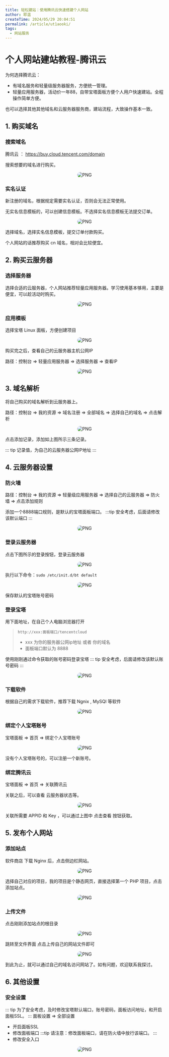 ```yaml
---
title: 轻松建站：使用腾讯云快速搭建个人网站
author: 耶温
createTime: 2024/05/29 20:04:51
permalink: /article/ut1aooki/
tags:
  - 网站服务
---
```


# 个人网站建站教程-腾讯云

为何选择腾讯云：
-   有域名服务和轻量级服务器服务，方便统一管理。
-   轻量应用服务器，活动价一年88，自带宝塔面板方便个人用户快速建站。全程操作简单方便。

也可以选择其他其他域名和云服务器服务商，建站流程，大致操作基本一致。


## 1. 购买域名

### 搜索域名
腾讯云 ： https://buy.cloud.tencent.com/domain

搜索想要的域名进行购买。

<div style="text-align: center; margin: 12px 40px;">
    <img style="border-radius: 12px;" src="@source/Blog/网站服务/images/image7.png" alt="PNG">
</div>

### 实名认证
新注册的域名，根据规定需要实名认证，否则会无法正常使用。

无实名信息模板的，可以创建信息模板。不选择实名信息模板无法提交订单。

<div style="text-align: center; margin: 12px 40px;">
    <img style="border-radius: 12px;" src="@source/Blog/网站服务/images/image8.png" alt="PNG">
</div>

选择域名，选择实名信息模板，提交订单付款购买。


个人网站的话推荐购买 cn 域名，相对会比较便宜。

## 2. 购买云服务器

### 选择服务器

选择合适的云服务器，个人网站推荐轻量应用服务器。学习使用基本够用，主要是便宜，可以趁活动时购买。

<div style="text-align: center; margin: 12px 40px;">
    <img style="border-radius: 12px;" src="@source/Blog/网站服务/images/image9.png" alt="PNG">
</div>

### 应用模板

选择宝塔 Linux 面板，方便创建项目

<div style="text-align: center; margin: 12px 40px;">
    <img style="border-radius: 12px;" src="@source/Blog/网站服务/images/image10.png" alt="PNG">
</div>

购买完之后，查看自己的云服务器主机公网IP

路径：控制台 => 轻量应用服务器 => 选择服务器 => 查看IP

<div style="text-align: center; margin: 12px 40px;">
    <img style="border-radius: 12px;" src="@source/Blog/网站服务/images/image11.png" alt="PNG">
</div>

## 3. 域名解析

将自己购买的域名解析到云服务器上。

路径：控制台 => 我的资源 => 域名注册 => 全部域名 => 选择自己的域名 => 点击解析

<div style="text-align: center; margin: 12px 40px;">
    <img style="border-radius: 12px;" src="@source/Blog/网站服务/images/image12.png" alt="PNG">
</div>

点击添加记录，添加如上图所示三条记录。

::: tip
记录值，为自己的云服务器公网IP地址
:::


## 4. 云服务器设置

### 防火墙

路径：控制台 => 我的资源 => 轻量级应用服务器 => 选择自己的云服务器 => 防火墙 => 点击添加规则

添加一个8888端口规则，是默认的宝塔面板端口。
:::tip
安全考虑，后面请修改该默认端口
:::

<div style="text-align: center; margin: 12px 40px;">
    <img style="border-radius: 12px;" src="@source/Blog/网站服务/images/image13.png" alt="PNG">
</div>

### 登录云服务器

点击下图所示的登录按钮，登录云服务器

<div style="text-align: center; margin: 12px 40px;">
    <img style="border-radius: 12px;" src="@source/Blog/网站服务/images/image14.png" alt="PNG">
</div>

执行以下命令：`sudo /etc/init.d/bt default`

<div style="text-align: center; margin: 12px 40px;">
    <img style="border-radius: 12px;" src="@source/Blog/网站服务/images/image15.png" alt="PNG">
</div>

保存默认的宝塔账号密码


### 登录宝塔

用下面地址，在自己个人电脑浏览器打开

> `http://xxx:面板端口/tencentcloud`
> - xxx 为你的服务器公网ip地址  或者 你的域名
> - 面板端口默认为 8888

使用刚刚通过命令获取的账号密码登录宝塔
::: tip
安全考虑，后面请修改该默认账号密码
:::

<div style="text-align: center; margin: 12px 40px;">
    <img style="border-radius: 12px;" src="@source/Blog/网站服务/images/image16.png" alt="PNG">
</div>

### 下载软件
根据自己的需求下载软件，推荐下载 Ngnix , MySQl 等软件

<div style="text-align: center; margin: 12px 40px;">
    <img style="border-radius: 12px;" src="@source/Blog/网站服务/images/image17.png" alt="PNG">
</div>


### 绑定个人宝塔账号

宝塔面板 => 首页 => 绑定个人宝塔账号

<div style="text-align: center; margin: 12px 40px;">
    <img style="border-radius: 12px;" src="@source/Blog/网站服务/images/image18.png" alt="PNG">
</div>

没有个人宝塔账号的，可以注册一个新账号。

### 绑定腾讯云
宝塔面板 => 首页 => 关联腾讯云

关联之后，可以查看 云服务器状态等。

<div style="text-align: center; margin: 12px 40px;">
    <img style="border-radius: 12px;" src="@source/Blog/网站服务/images/image19.png" alt="PNG">
</div>

关联所需要 APPID 和 Key ，可以通过上图中 点击查看 按钮获取。


## 5. 发布个人网站

### 添加站点

软件商店 下载 Nginx 后，点击侧边栏网站。

<div style="text-align: center; margin: 12px 40px;">
    <img style="border-radius: 12px;" src="@source/Blog/网站服务/images/image20.png" alt="PNG">
</div>

选择自己对应的项目，我的项目是个静态网页，直接选择第一个 PHP 项目，点击添加站点。

<div style="text-align: center; margin: 12px 40px;">
    <img style="border-radius: 12px;" src="@source/Blog/网站服务/images/image21.png" alt="PNG">
</div>


### 上传文件
点击刚刚添加站点的根目录

<div style="text-align: center; margin: 12px 40px;">
    <img style="border-radius: 12px;" src="@source/Blog/网站服务/images/image22.png" alt="PNG">
</div>

跳转至文件界面
点击上传自己的网站文件即可

<div style="text-align: center; margin: 12px 40px;">
    <img style="border-radius: 12px;" src="@source/Blog/网站服务/images/image23.png" alt="PNG">
</div>

到此为止，就可以通过自己的域名访问网站了。如有问题，欢迎联系我探讨。

## 6. 其他设置

### 安全设置
::: tip
为了安全考虑，及时修改宝塔默认端口，账号密码，面板访问地址，和开启面板SSL。
:::
面板设置 => 全部设置

-   开启面板SSL
-   修改面板端口
:::tip
请注意：修改面板端口，请在防火墙中放行该端口。
:::
-   修改安全入口

<div style="text-align: center; margin: 12px 40px;">
    <img style="border-radius: 12px;" src="@source/Blog/网站服务/images/image24.png" alt="PNG">
</div>
